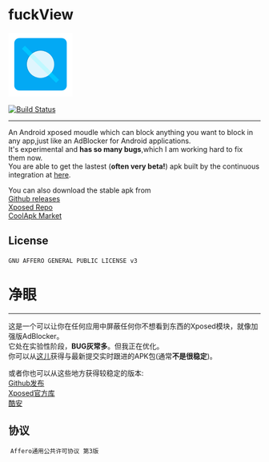 # fuckView
![FUCKVIEW](icon.png)  

[![Build Status](https://travis-ci.org/w568w/fuckView.svg?branch=master)](https://travis-ci.org/w568w/fuckView)  
  
---
An Android xposed moudle which can block anything you want to block in any app,just like an AdBlocker for Android applications.  
It's experimental and **has so many bugs**,which I am working hard to fix them now.    
You are able to get the lastest (**often very beta!**) apk built by the continuous integration at [here](https://fir.im/fuckview).  
  
You can also download the stable apk from  
[Github releases](https://github.com/w568w/fuckView/releases)  
[Xposed Repo](http://repo.xposed.info/module/ml.qingsu.fuckview)  
[CoolApk Market](https://www.coolapk.com/apk/149408)
## License
  ```GNU AFFERO GENERAL PUBLIC LICENSE v3```
# 净眼

---
这是一个可以让你在任何应用中屏蔽任何你不想看到东西的Xposed模块，就像加强版AdBlocker。  
它处在实验性阶段，**BUG灰常多**。但我正在优化。  
你可以从[这儿](https://fir.im/fuckview)获得与最新提交实时跟进的APK包(通常**不是很稳定**)。  
  
或者你也可以从这些地方获得较稳定的版本:  
[Github发布](https://github.com/w568w/fuckView/releases)  
[Xposed官方库](http://repo.xposed.info/module/ml.qingsu.fuckview)  
[酷安](https://www.coolapk.com/apk/149408)
## 协议
  ```Affero通用公共许可协议 第3版```
